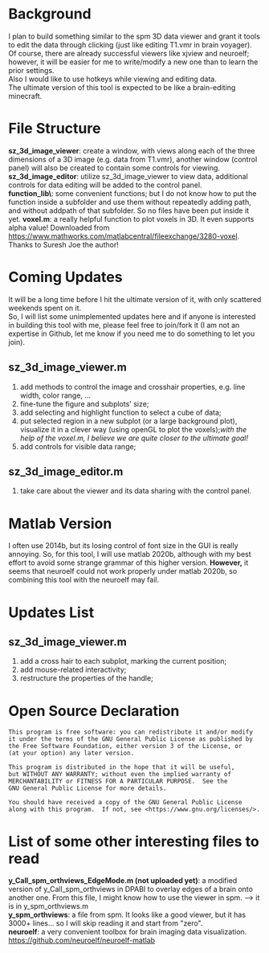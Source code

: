 # Background
I plan to build something similar to the spm 3D data viewer and grant it tools to edit the data through clicking (just like editing T1.vmr in brain voyager). Of course, there are already successful viewers like xjview and neuroelf; however, it will be easier for me to write/modify a new one than to learn the prior settings.  
Also I would like to use hotkeys while viewing and editing data.  
The ultimate version of this tool is expected to be like a brain-editing minecraft.

# File Structure
**sz_3d_image_viewer**: create a window, with views along each of the three dimensions of a 3D image (e.g. data from T1.vmr), another window (control panel) will also be created to contain some controls for viewing.  
**sz_3d_image_editor**: utilize sz_3d_image_viewer to view data, additional controls for data editing will be added to the control panel.  
**function_lib\\**: some convenient functions; but I do not know how to put the function inside a subfolder and use them without repeatedly adding path, and without addpath of that subfolder. So no files have been put inside it yet.
**voxel.m**: a really helpful function to plot voxels in 3D. It even supports alpha value! Downloaded from https://www.mathworks.com/matlabcentral/fileexchange/3280-voxel. Thanks to Suresh Joe the author!
# Coming Updates
It will be a long time before I hit the ultimate version of it, with only scattered weekends spent on it.    
So, I will list some unimplemented updates here and if anyone is interested in building this tool with me, please feel free to join/fork it (I am not an expertise in Github, let me know if you need me to do something to let you join).  
## sz_3d_image_viewer.m
1. add methods to control the image and crosshair properties, e.g. line width, color range, ...
2. fine-tune the figure and subplots' size;
3. add selecting and highlight function to select a cube of data;
4. put selected region in a new subplot (or a large background plot), visualize it in a clever way (using openGL to plot the voxels);*with the help of the voxel.m, I believe we are quite closer to the ultimate goal!*
5. add controls for visible data range;

## sz_3d_image_editor.m
1. take care about the viewer and its data sharing with the control panel.


# Matlab Version
I often use 2014b, but its losing control of font size in the GUI is really annoying. So, for this tool, I will use matlab 2020b, although with my best effort to avoid some strange grammar of this higher version.
**However,** it seems that neuroelf could not work properly under matlab 2020b, so combining this tool with the neuroelf may fail.
# Updates List
## sz_3d_image_viewer.m
1. add a cross hair to each subplot, marking the current position;
2. add mouse-related interactivity;
3. restructure the properties of the handle;

# Open Source Declaration

	This program is free software: you can redistribute it and/or modify
    it under the terms of the GNU General Public License as published by
    the Free Software Foundation, either version 3 of the License, or
    (at your option) any later version.

    This program is distributed in the hope that it will be useful,
    but WITHOUT ANY WARRANTY; without even the implied warranty of
    MERCHANTABILITY or FITNESS FOR A PARTICULAR PURPOSE.  See the
    GNU General Public License for more details.

    You should have received a copy of the GNU General Public License
    along with this program.  If not, see <https://www.gnu.org/licenses/>.
	

# List of some other interesting files to read
**y_Call_spm_orthviews_EdgeMode.m (not uploaded yet)**: a modified version of y_Call_spm_orthviews in DPABI to overlay edges of a brain onto another one. From this file, I might know how to use the viewer in spm. --> it is in y_spm_orthviews.m  
**y_spm_orthviews**: a file from spm. It looks like a good viewer, but it has 3000+ lines... so I will skip reading it and start from "zero".  
**neuroelf**: a very convenient toolbox for brain imaging data visualization.   https://github.com/neuroelf/neuroelf-matlab